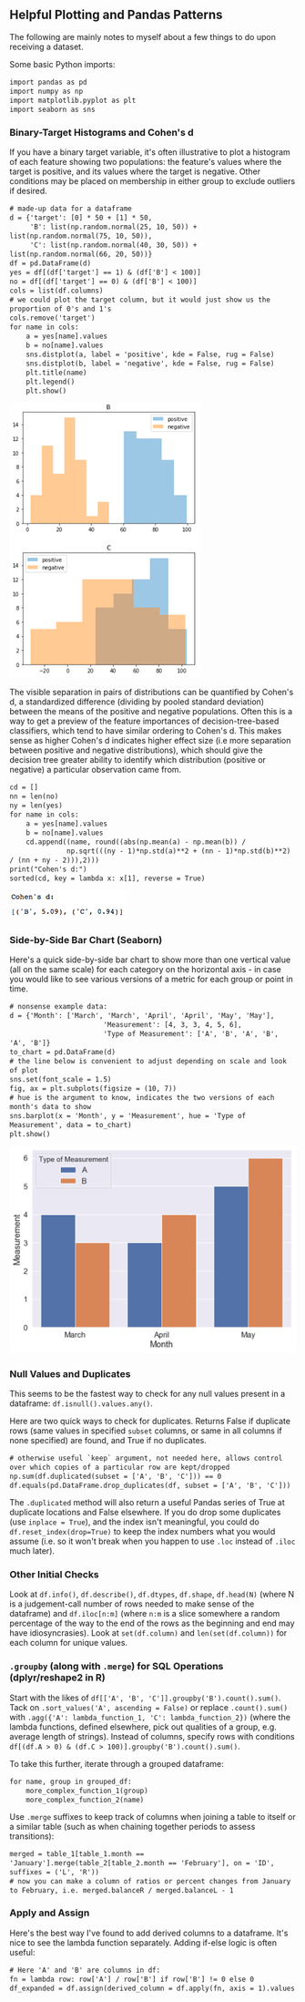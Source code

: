 ## Helpful Plotting and Pandas Patterns

The following are mainly notes to myself about a few things to do upon receiving a dataset.

Some basic Python imports:

```
import pandas as pd
import numpy as np
import matplotlib.pyplot as plt
import seaborn as sns
```


### Binary-Target Histograms and Cohen's d

If you have a binary target variable, it's often illustrative to plot a histogram of each feature showing two populations: the feature's values where the target is positive, and its values where the target is negative.  Other conditions may be placed on membership in either group to exclude outliers if desired.

```
# made-up data for a dataframe
d = {'target': [0] * 50 + [1] * 50,
     'B': list(np.random.normal(25, 10, 50)) + list(np.random.normal(75, 10, 50)),
     'C': list(np.random.normal(40, 30, 50)) + list(np.random.normal(66, 20, 50))}
df = pd.DataFrame(d)
yes = df[(df['target'] == 1) & (df['B'] < 100)]
no = df[(df['target'] == 0) & (df['B'] < 100)]
cols = list(df.columns)
# we could plot the target column, but it would just show us the proportion of 0's and 1's
cols.remove('target')
for name in cols:
    a = yes[name].values
    b = no[name].values
    sns.distplot(a, label = 'positive', kde = False, rug = False)
    sns.distplot(b, label = 'negative', kde = False, rug = False)
    plt.title(name)
    plt.legend()
    plt.show()
```

![hists](hists.png)

The visible separation in pairs of distributions can be quantified by Cohen's d, a standardized difference (dividing by pooled standard deviation) between the means of the positive and negative populations.  Often this is a way to get a preview of the feature importances of decision-tree-based classifiers, which tend to have similar ordering to Cohen's d. This makes sense as higher Cohen's d indicates higher effect size (i.e more separation between positive and negative distributions), which should give the decision tree greater ability to identify which distribution (positive or negative) a particular observation came from.

```
cd = []
nn = len(no)
ny = len(yes)
for name in cols:
    a = yes[name].values
    b = no[name].values
    cd.append((name, round((abs(np.mean(a) - np.mean(b)) /
              np.sqrt(((ny - 1)*np.std(a)**2 + (nn - 1)*np.std(b)**2) / (nn + ny - 2))),2)))
print("Cohen's d:")
sorted(cd, key = lambda x: x[1], reverse = True)
```

![cohen](cohen.png)


### Side-by-Side Bar Chart (Seaborn)

Here's a quick side-by-side bar chart to show more than one vertical value (all on the same scale) for each category on the horizontal axis - in case you would like to see various versions of a metric for each group or point in time.

```
# nonsense example data:
d = {'Month': ['March', 'March', 'April', 'April', 'May', 'May'],
                       'Measurement': [4, 3, 3, 4, 5, 6],
                       'Type of Measurement': ['A', 'B', 'A', 'B', 'A', 'B']}
to_chart = pd.DataFrame(d)
# the line below is convenient to adjust depending on scale and look of plot
sns.set(font_scale = 1.5)
fig, ax = plt.subplots(figsize = (10, 7))
# hue is the argument to know, indicates the two versions of each month's data to show
sns.barplot(x = 'Month', y = 'Measurement', hue = 'Type of Measurement', data = to_chart)
plt.show()
```

![sbs_bar](sbs_bar.png)


### Null Values and Duplicates

This seems to be the fastest way to check for any null values present in a dataframe: `df.isnull().values.any()`.

Here are two quick ways to check for duplicates. Returns False if duplicate rows (same values in specified `subset` columns, or same in all columns if none specified) are found, and True if no duplicates.

```
# otherwise useful `keep` argument, not needed here, allows control over which copies of a particular row are kept/dropped
np.sum(df.duplicated(subset = ['A', 'B', 'C'])) == 0
df.equals(pd.DataFrame.drop_duplicates(df, subset = ['A', 'B', 'C']))
```

The `.duplicated` method will also return a useful Pandas series of True at duplicate locations and False elsewhere.  If you do drop some duplicates (use `inplace = True`), and the index isn't meaningful, you could do `df.reset_index(drop=True)` to keep the index numbers what you would assume (i.e. so it won't break when you happen to use `.loc` instead of `.iloc` much later).


### Other Initial Checks

Look at `df.info()`, `df.describe()`, `df.dtypes`, `df.shape`, `df.head(N)` (where N is a judgement-call number of rows needed to make sense of the dataframe) and `df.iloc[n:m]` (where `n:m` is a slice somewhere a random percentage of the way to the end of the rows as the beginning and end may have idiosyncrasies).  Look at `set(df.column)` and `len(set(df.column))` for each column for unique values.


### `.groupby` (along with `.merge`) for SQL Operations (dplyr/reshape2 in R)

Start with the likes of `df[['A', 'B', 'C']].groupby('B').count().sum()`.  Tack on `.sort_values('A', ascending = False)` or replace `.count().sum()` with `.agg({'A': lambda_function_1, 'C': lambda_function_2})` (where the lambda functions, defined elsewhere, pick out qualities of a group, e.g. average length of strings).  Instead of columns, specify rows with conditions `df[(df.A > 0) & (df.C > 100)].groupby('B').count().sum()`.

To take this further, iterate through a grouped dataframe:

```
for name, group in grouped_df:
    more_complex_function_1(group)
    more_complex_function_2(name)
```

Use `.merge` suffixes to keep track of columns when joining a table to itself or a similar table (such as when chaining together periods to assess transitions):

```
merged = table_1[table_1.month == 'January'].merge(table_2[table_2.month == 'February'], on = 'ID', suffixes = ('L', 'R'))
# now you can make a column of ratios or percent changes from January to February, i.e. merged.balanceR / merged.balanceL - 1
```


### Apply and Assign

Here's the best way I've found to add derived columns to a dataframe. It's nice to see the lambda function separately. Adding if-else logic is often useful:

```
# Here 'A' and 'B' are columns in df:
fn = lambda row: row['A'] / row['B'] if row['B'] != 0 else 0
df_expanded = df.assign(derived_column = df.apply(fn, axis = 1).values
```
